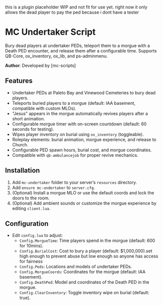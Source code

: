 this is a plugin placeholder WIP and not fit for use yet. right now it only allows the dead player to pay the ped because i dont have a tester

# MC Undertaker Script

Bury dead players at undertaker PEDs, teleport them to a morgue with a Death PED encounter,
and release them after a configurable time. Supports QB-Core, ox_inventory, ox_lib, and ps-adminmenu.


**Author**: Developed by [mc-scripts]  

## Features
- Undertaker PEDs at Paleto Bay and Vinewood Cemeteries to bury dead players.
- Teleports buried players to a morgue (default: IAA basement, compatible with custom MLOs).
- "Jesus" appears in the morgue automatically revives players after a short animation.
- Configurable morgue timer with on-screen countdown (default: 60 seconds for testing).
- Wipes player inventory on burial using `ox_inventory` (toggleable).
- Roleplay elements: burial animation, morgue experience, and release to Church.
- Configurable PED spawn hours, burial cost, and morgue coordinates.
- Compatible with `qb-ambulancejob` for proper revive mechanics.

## Installation
1. Add `mc-undertaker` folder to your server’s `resources` directory.
2. Add `ensure mc-undertaker` to `server.cfg`.
3. (Optional) Install a morgue MLO or use the default coords and lock the doors to the room.
4. (Optional) Add ambient sounds or customize the morgue experience by editing `client.lua`.

## Configuration
- Edit `config.lua` to adjust:
  - `Config.MorgueTime`: Time players spend in the morgue (default: 600 for 10mins).
  - `Config.BurialCost`: Cost to bury a player (default: $1,000,000).set high enough to prevent abuse but low enough so anyone has access for fairness
  - `Config.Peds`: Locations and models of undertaker PEDs.
  - `Config.MorgueCoords`: Coordinates for the morgue (default: IAA basement).
  - `Config.DeathPed`: Model and coordinates of the Death PED in the morgue.
  - `Config.ClearInventory`: Toggle inventory wipe on burial (default: true).

